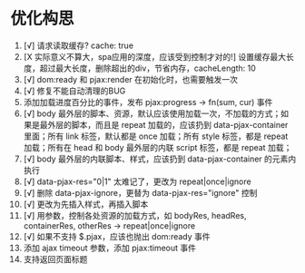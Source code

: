 # 优化构思

1. [√] 请求读取缓存? cache: true
2. [X 实际意义不算大，spa应用的深度，应该受到控制才对的!] 设置缓存最大长度，超过最大长度，删除超出的div，节省内存，cacheLength: 10
3. [√] dom:ready 和 pjax:render 在初始化时，也需要触发一次
4. [√] 修复不能自动清理的BUG
5. 添加加载进度百分比的事件，发布 pjax:progress -> fn(sum, cur) 事件
6. [√] body 最外层的脚本、资源，默认应该使用加载一次，不加载的方式；如果是最外层的脚本，而且是 repeat 加载的，应该扔到 data-pjax-container 里面；所有 link 标签，默认都是 once 加载；所有 style 标签，都是 repeat 加载；所有在 head 和 body 最外层的内联 script 标签，都是 repeat 加载；
7. [√] body 最外层的内联脚本、样式，应该扔到 data-pjax-container 的元素内执行
8. [√] data-pjax-res="0|1" 太难记了，更改为 repeat|once|ignore
8. [√] 删除 data-pjax-ignore，更替为 data-pjax-res="ignore" 控制
8. [√] 更改为先插入样式，再插入脚本
9. [√] 用参数，控制各处资源的加载方式，如 bodyRes, headRes, containerRes, otherRes -> repeat|once|ignore
10. [√] 如果不支持 $.pjax，应该也抛出 dom:ready 事件
11. 添加 ajax timeout 参数，添加 pjax:timeout 事件
12. 支持返回页面标题
